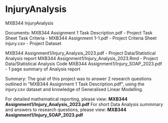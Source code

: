 # InjuryAnalysis
MXB344 InjuryAnalysis

Documents:
MXB344 Assignment 1 Task Description.pdf - Project Task Sheet
Task Criteria - MXB344 Assignment 1-1.pdf - Project Criteria Sheet
injury.csv - Project Dataset

MXB344 Assignment1/Injury_Analysis_2023.pdf - Project Data/Statistical Analysis report
MXB344 Assignment1/Injury_Analysis_2023.Rmd - Project Data/Statistical Analysis Code
MXB344 Assignment1/Injury_SOAP_2023.pdf - 1 page summary of Analysis report

Summary:
The goal of this project was to answer 2 research questions outlined in "MXB344 Assignment 1 Task Description.pdf", using the injury.csv dataset and knowledge of Generalised Linear Modelling.

For detailed mathematical reporting, please view: **MXB344 Assignment1/Injury_Analysis_2023.pdf**
For short Data Analysis summmary and answers to research questions, please view: **MXB344 Assignment1/Injury_SOAP_2023.pdf**
